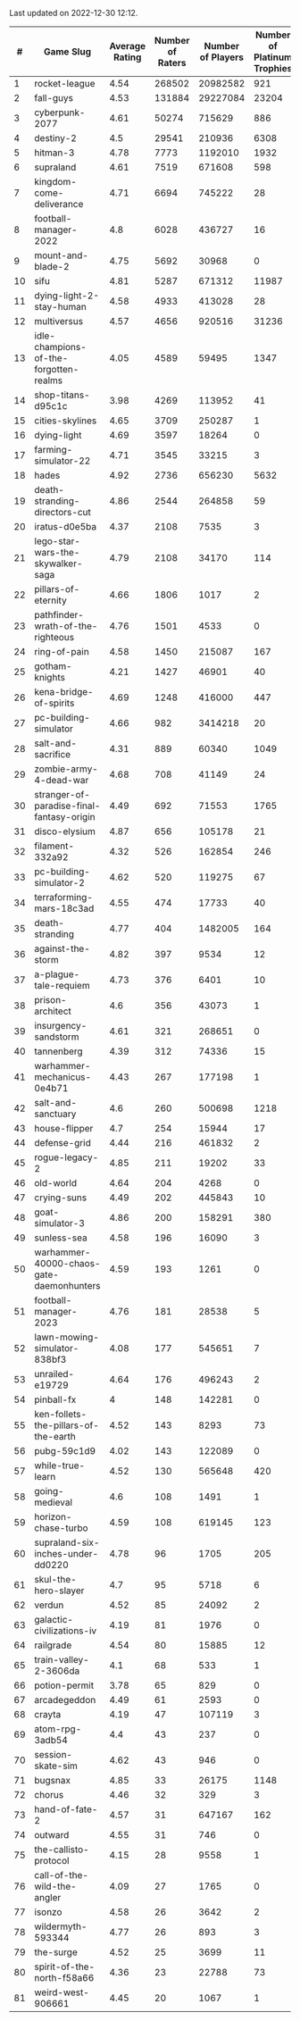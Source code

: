 Last updated on 2022-12-30 12:12.


|#|Game Slug|Average Rating|Number of Raters|Number of Players|Number of Platinum Trophies|Max Rarity (%)|
|---|---|---|---|---|---|---|
|1|rocket-league|4.54|268502|20982582|921|77|
|2|fall-guys|4.53|131884|29227084|23204|8|
|3|cyberpunk-2077|4.61|50274|715629|886|64|
|4|destiny-2|4.5|29541|210936|6308|94|
|5|hitman-3|4.78|7773|1192010|1932|48|
|6|supraland|4.61|7519|671608|598|99|
|7|kingdom-come-deliverance|4.71|6694|745222|28|30|
|8|football-manager-2022|4.8|6028|436727|16|49|
|9|mount-and-blade-2|4.75|5692|30968|0|20|
|10|sifu|4.81|5287|671312|11987|96|
|11|dying-light-2-stay-human|4.58|4933|413028|28|4|
|12|multiversus|4.57|4656|920516|31236|76|
|13|idle-champions-of-the-forgotten-realms|4.05|4589|59495|1347|15|
|14|shop-titans-d95c1c|3.98|4269|113952|41|97|
|15|cities-skylines|4.65|3709|250287|1|72|
|16|dying-light|4.69|3597|18264|0|95|
|17|farming-simulator-22|4.71|3545|33215|3|78|
|18|hades|4.92|2736|656230|5632|89|
|19|death-stranding-directors-cut|4.86|2544|264858|59|88|
|20|iratus-d0e5ba|4.37|2108|7535|3|85|
|21|lego-star-wars-the-skywalker-saga|4.79|2108|34170|114|97|
|22|pillars-of-eternity|4.66|1806|1017|2|80|
|23|pathfinder-wrath-of-the-righteous|4.76|1501|4533|0|47|
|24|ring-of-pain|4.58|1450|215087|167|96|
|25|gotham-knights|4.21|1427|46901|40|21|
|26|kena-bridge-of-spirits|4.69|1248|416000|447|94|
|27|pc-building-simulator|4.66|982|3414218|20|48|
|28|salt-and-sacrifice|4.31|889|60340|1049|91|
|29|zombie-army-4-dead-war|4.68|708|41149|24|67|
|30|stranger-of-paradise-final-fantasy-origin|4.49|692|71553|1765|98|
|31|disco-elysium|4.87|656|105178|21|28|
|32|filament-332a92|4.32|526|162854|246|93|
|33|pc-building-simulator-2|4.62|520|119275|67|74|
|34|terraforming-mars-18c3ad|4.55|474|17733|40|47|
|35|death-stranding|4.77|404|1482005|164|91|
|36|against-the-storm|4.82|397|9534|12|34|
|37|a-plague-tale-requiem|4.73|376|6401|10|91|
|38|prison-architect|4.6|356|43073|1|31|
|39|insurgency-sandstorm|4.61|321|268651|0|6|
|40|tannenberg|4.39|312|74336|15|88|
|41|warhammer-mechanicus-0e4b71|4.43|267|177198|1|24|
|42|salt-and-sanctuary|4.6|260|500698|1218|83|
|43|house-flipper|4.7|254|15944|17|94|
|44|defense-grid|4.44|216|461832|2|80|
|45|rogue-legacy-2|4.85|211|19202|33|2|
|46|old-world|4.64|204|4268|0|83|
|47|crying-suns|4.49|202|445843|10|65|
|48|goat-simulator-3|4.86|200|158291|380|91|
|49|sunless-sea|4.58|196|16090|3|36|
|50|warhammer-40000-chaos-gate-daemonhunters|4.59|193|1261|0|70|
|51|football-manager-2023|4.76|181|28538|5|79|
|52|lawn-mowing-simulator-838bf3|4.08|177|545651|7|86|
|53|unrailed-e19729|4.64|176|496243|2|7|
|54|pinball-fx|4|148|142281|0|86|
|55|ken-follets-the-pillars-of-the-earth|4.52|143|8293|73|46|
|56|pubg-59c1d9|4.02|143|122089|0|73|
|57|while-true-learn|4.52|130|565648|420|93|
|58|going-medieval|4.6|108|1491|1|66|
|59|horizon-chase-turbo|4.59|108|619145|123|88|
|60|supraland-six-inches-under-dd0220|4.78|96|1705|205|99|
|61|skul-the-hero-slayer|4.7|95|5718|6|96|
|62|verdun|4.52|85|24092|2|75|
|63|galactic-civilizations-iv|4.19|81|1976|0|80|
|64|railgrade|4.54|80|15885|12|98|
|65|train-valley-2-3606da|4.1|68|533|1|89|
|66|potion-permit|3.78|65|829|0|98|
|67|arcadegeddon|4.49|61|2593|0|91|
|68|crayta|4.19|47|107119|3|23|
|69|atom-rpg-3adb54|4.4|43|237|0|97|
|70|session-skate-sim|4.62|43|946|0|25|
|71|bugsnax|4.85|33|26175|1148|97|
|72|chorus|4.46|32|329|3|86|
|73|hand-of-fate-2|4.57|31|647167|162|72|
|74|outward|4.55|31|746|0|73|
|75|the-callisto-protocol|4.15|28|9558|1|93|
|76|call-of-the-wild-the-angler|4.09|27|1765|0|53|
|77|isonzo|4.58|26|3642|2|58|
|78|wildermyth-593344|4.77|26|893|3|13|
|79|the-surge|4.52|25|3699|11|94|
|80|spirit-of-the-north-f58a66|4.36|23|22788|73|64|
|81|weird-west-906661|4.45|20|1067|1|84|
